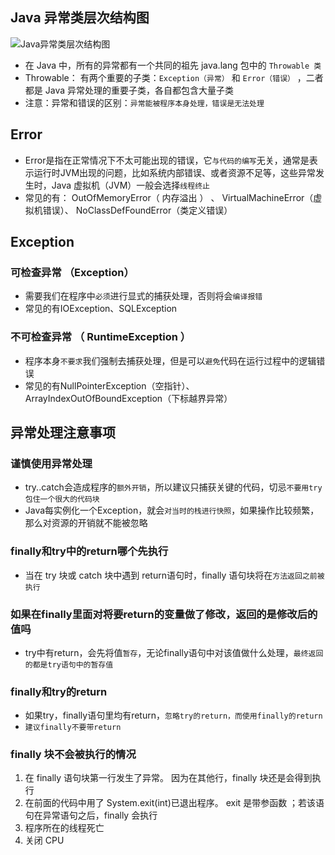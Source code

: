 ##  Java 异常类层次结构图
![Java异常类层次结构图](https://note.youdao.com/yws/public/resource/443915cbe32b82c13708e64cb87b94c1/xmlnote/162299FE2B6A486C93E087238CA921FF/12484)
- 在 Java 中，所有的异常都有一个共同的祖先 java.lang 包中的 `Throwable 类`
- Throwable： 有两个重要的子类：`Exception（异常）` 和 `Error（错误）` ，二者都是 Java 异常处理的重要子类，各自都包含大量子类
- 注意：异常和错误的区别：`异常能被程序本身处理，错误是无法处理`

## Error
- Error是指在正常情况下不太可能出现的错误，它`与代码的编写`无关，通常是表示运行时JVM出现的问题，比如系统内部错误、或者资源不足等，这些异常发生时，Java 虚拟机（JVM）一般会选择`线程终止`
- 常见的有： OutOfMemoryError（ 内存溢出 ） 、 VirtualMachineError（虚拟机错误）、 NoClassDefFoundError（类定义错误）

## Exception
### 可检查异常 （Exception）
- 需要我们在程序中`必须`进行显式的捕获处理，否则将会`编译报错`
- 常见的有IOException、SQLException

### 不可检查异常 （ RuntimeException ）
- 程序本身`不要求`我们强制去捕获处理，但是可以`避免`代码在运行过程中的逻辑错误
- 常见的有NullPointerException（空指针）、ArrayIndexOutOfBoundException（下标越界异常）

## 异常处理注意事项
### 谨慎使用异常处理
- try..catch会造成程序的`额外开销`，所以建议只捕获关键的代码，切忌`不要用try包住一个很大的代码块`
- Java每实例化一个Exception，就会`对当时的栈进行快照`，如果操作比较频繁，那么对资源的开销就不能被忽略

### finally和try中的return哪个先执行
- 当在 try 块或 catch 块中遇到 return语句时，finally 语句块将在`方法返回之前被执行`

### 如果在finally里面对将要return的变量做了修改，返回的是修改后的值吗
- try中有return，会先将值`暂存`，无论finally语句中对该值做什么处理，`最终返回的都是try语句中的暂存值`

### finally和try的return
- 如果try，finally语句里均有return，`忽略try的return，而使用finally的return`
- `建议finally不要带return`

### finally 块不会被执行的情况
1. 在 finally 语句块第一行发生了异常。 因为在其他行，finally 块还是会得到执行
2. 在前面的代码中用了 System.exit(int)已退出程序。 exit 是带参函数 ；若该语句在异常语句之后，finally 会执行
3. 程序所在的线程死亡
4. 关闭 CPU